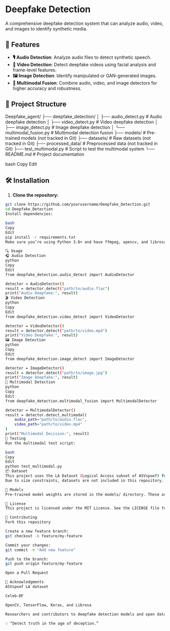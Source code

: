# Deepfake Detection

A comprehensive deepfake detection system that can analyze audio, video, and images to identify synthetic media.

## 🚀 Features

- **🎙 Audio Detection**: Analyze audio files to detect synthetic speech.
- **🎥 Video Detection**: Detect deepfake videos using facial analysis and frame-level features.
- **🖼 Image Detection**: Identify manipulated or GAN-generated images.
- **🔗 Multimodal Fusion**: Combine audio, video, and image detectors for higher accuracy and robustness.

## 📁 Project Structure

Deepfake_agent/
├── deepfake_detection/
│ ├── audio_detect.py # Audio deepfake detection
│ ├── video_detect.py # Video deepfake detection
│ ├── image_detect.py # Image deepfake detection
│ └── multimodal_fusion.py # Multimodal detection fusion
├── models/ # Pre-trained models (not tracked in Git)
├── datasets/ # Raw datasets (not tracked in Git)
├── processed_data/ # Preprocessed data (not tracked in Git)
├── test_multimodal.py # Script to test the multimodal system
└── README.md # Project documentation

bash
Copy
Edit

## 🛠 Installation

1. **Clone the repository:**

```bash
git clone https://github.com/yourusername/Deepfake_Detection.git
cd Deepfake_Detection
Install dependencies:

bash
Copy
Edit
pip install -r requirements.txt
Make sure you’re using Python 3.8+ and have ffmpeg, opencv, and librosa installed.

🔍 Usage
🎧 Audio Detection
python
Copy
Edit
from deepfake_detection.audio_detect import AudioDetector

detector = AudioDetector()
result = detector.detect("path/to/audio.flac")
print("Audio Deepfake:", result)
🎬 Video Detection
python
Copy
Edit
from deepfake_detection.video_detect import VideoDetector

detector = VideoDetector()
result = detector.detect("path/to/video.mp4")
print("Video Deepfake:", result)
🖼 Image Detection
python
Copy
Edit
from deepfake_detection.image_detect import ImageDetector

detector = ImageDetector()
result = detector.detect("path/to/image.jpg")
print("Image Deepfake:", result)
🔗 Multimodal Detection
python
Copy
Edit
from deepfake_detection.multimodal_fusion import MultimodalDetector

detector = MultimodalDetector()
result = detector.detect_multimodal(
    audio_path="path/to/audio.flac",
    video_path="path/to/video.mp4"
)
print("Multimodal Decision:", result)
🧪 Testing
Run the multimodal test script:

bash
Copy
Edit
python test_multimodal.py
📦 Dataset
This project uses the LA Dataset (Logical Access subset of ASVspoof) for audio deepfakes and popular public deepfake datasets for video/image (Celeb-DF).
Due to size constraints, datasets are not included in this repository.

🤖 Models
Pre-trained model weights are stored in the models/ directory. These are large files and should be downloaded manually or handled via external storage.

📄 License
This project is licensed under the MIT License. See the LICENSE file for details.

🤝 Contributing
Fork this repository

Create a new feature branch:
git checkout -b feature/my-feature

Commit your changes:
git commit -m "Add new feature"

Push to the branch:
git push origin feature/my-feature

Open a Pull Request

🙏 Acknowledgments
ASVspoof LA dataset

Celeb-DF

OpenCV, TensorFlow, Keras, and Librosa

Researchers and contributors to deepfake detection models and open datasets

💡 “Detect truth in the age of deception.”
